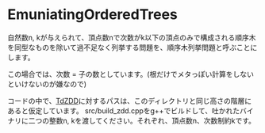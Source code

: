# EmuniatingOrderedTrees 
自然数n, kが与えられて、頂点数nで次数がk以下の頂点のみで構成される順序木を同型なものを除いて過不足なく列挙する問題を、順序木列挙問題と呼ぶことにします。


この場合では、次数 = 子の数としています。(根だけでメタっぽい計算をしないといけないのが嫌なので)


コードの中で、[TdZDD](https://github.com/kunisura/TdZdd)に対するパスは、このディレクトリと同じ高さの階層にあると仮定しています。
src/build_zdd.cppをg++でビルドして、吐かれたバイナリに二つの整数n, kを渡してください。それぞれ、頂点数n、次数制約kです。
